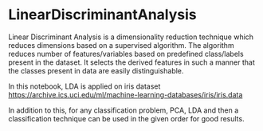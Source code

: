 # LinearDiscriminantAnalysis

Linear Discriminant Analysis is a dimensionality reduction technique which reduces dimensions based on a supervised algorithm. The algorithm reduces number of features/variables based on predefined class/labels present in the dataset. It selects the derived features in such a manner that the classes present in data are easily distinguishable.

In this notebook, LDA is applied on iris dataset https://archive.ics.uci.edu/ml/machine-learning-databases/iris/iris.data

In addition to this, for any classification problem, PCA, LDA and then a classification technique can be used in the given order for good results.
